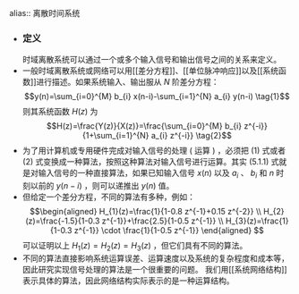 alias:: 离散时间系统

- ### 定义
  时域离散系统可以通过一个或多个输入信号和输出信号之间的关系来定义。
- 一般时域离散系统或网络可以用[[差分方程]]、[[单位脉冲响应]]以及[[系统函数]]进行描述。如果系统输入、输出服从 $N$ 阶差分方程：
  $$y(n)=\sum_{i=0}^{M} b_{i} x(n-i)-\sum_{i=1}^{N} a_{i} y(n-i) \tag{1}$$
  则其系统函数 $H(z)$ 为
  $$H(z)=\frac{Y(z)}{X(z)}=\frac{\sum_{i=0}^{M} b_{i} z^{-i}}{1+\sum_{i=1}^{N} a_{i} z^{-i}} \tag{2}$$
- 为了用计算机或专用硬件完成对输入信号的处理 $($ 运算 $)$ ，必须把 $(1)$ 式或者 $(2)$ 式变换成一种算法，按照这种算法对输入信号进行运算。其实 $(5.1.1)$ 式就是对输入信号的一种直接算法，如果已知输入信号 $x(n)$ 以及 $a_{i}$ 、 $b_{i}$ 和 $n$ 时刻以前的 $y(n-i)$ ，则可以递推出 $y(n)$ 值。
- 但给定一个差分方程，不同的算法有多种，例如：
  $$\begin{aligned}
  H_{1}(z)=\frac{1}{1-0.8 z^{-1}+0.15 z^{-2}} \\
  H_{2}(z)=\frac{-1.5}{1-0.3 z^{-1}}+\frac{2.5}{1-0.5 z^{-1}} \\
  H_{3}(z)=\frac{1}{1-0.3 z^{-1}} \cdot \frac{1}{1-0.5 z^{-1}}
  \end{aligned}
  $$
  可以证明以上 $H_{1}(z)=H_{2}(z)=H_{3}(z)$ ，但它们具有不同的算法。
- 不同的算法直接影响系统运算误差、运算速度以及系统的复杂程度和成本等，因此研究实现信号处理的算法是一个很重要的问题。
  我们用[[系统网络结构]]表示具体的算法，因此网络结构实际表示的是一种运算结构。